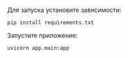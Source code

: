 Для запуска установите зависимости:
```
pip install requirements.txt
```
Запустите приложение:
```
uvicorn app.main:app
```
